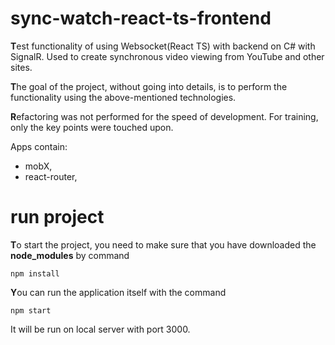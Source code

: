 # sync-watch-react-ts-frontend

**T**est functionality of using Websocket(React TS) with backend on C# with SignalR. Used to create synchronous video viewing from YouTube and other sites.

**T**he goal of the project, without going into details, is to perform the functionality using the above-mentioned technologies.

**R**efactoring was not performed for the speed of development. For training, only the key points were touched upon.

Apps contain: 
 - mobX, 
 - react-router, 

# run project
**T**o start the project, you need to make sure that you have downloaded the **node_modules** by command

    npm install

**Y**ou can run the application itself with the command

    npm start

It will be run on local server with port 3000.
